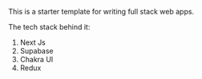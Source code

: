 This is a starter template for writing full stack web apps.

The tech stack behind it: 

1. Next Js
2. Supabase
3. Chakra UI
4. Redux
